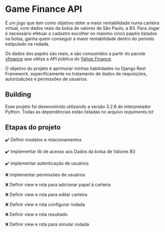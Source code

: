 # Game Finance API

É um jogo que tem como objetivo obter a maior rentabilidade numa carteira virtual, com dados reais da bolsa de valores de São Paulo, a B3. Para Jogar é necessário efetuar o cadastro escolher no máximo cinco papéis listados na bolsa, ganha quem conseguir a maior rentabilidade dentro do período estipulado na rodada.

Os dados dos papéis são reais, e são consumidos a partir do pacote [yfinance](https://github.com/ranaroussi/yfinance) que utiliza a API pública do [Yahoo Finance](https://finance.yahoo.com/).

O objetivo do projeto é aprimorar minhas habilidades no Django Rest Framework, especificamente no tratamento de dados de requisições, autorizalções e permissões de usuários.

## Building

Esse projeto foi desenvolvido utilizando a versão 3.2.6 do interpretador Python. Todas as dependências
estão listadas no arquivo *requiments.txt*


## Etapas do projeto

:heavy_check_mark: Definir modelos e relacionamentos

:heavy_check_mark: Implementar lib de acesso aos Dados da bolsa de Valores B3

:heavy_check_mark: implementar autenticação de usuários

:x: implementar permissões de usuários

:x: Definir view e rota para adicionar papel à carteira

:x: Definir view e rota para editar carteira

:x: Definir view e rota configurar rodada

:x: Definir view e rota resultado

:x: Definir view e rota para simular rodada